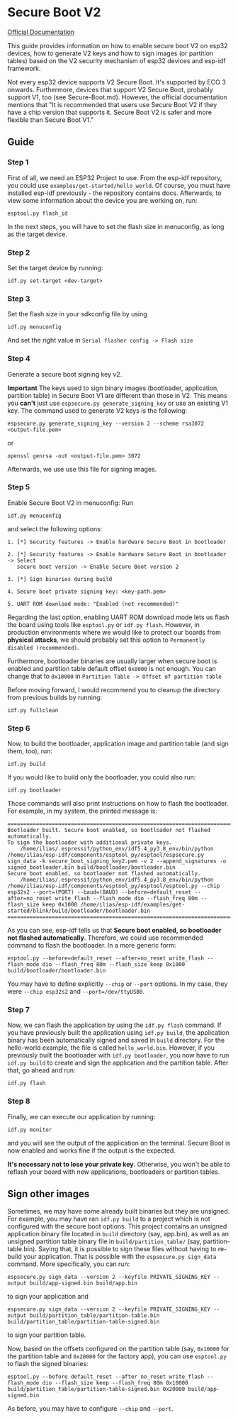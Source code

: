 # Secure Boot V2

[Official Documentation](https://docs.espressif.com/projects/esp-idf/en/v5.3.1/esp32/security/secure-boot-v2.html)

This guide provides information on how to enable secure boot V2 on esp32
devices, how to generate V2 keys and how to sign images (or partition tables)
based on the V2 security mechanism of esp32 devices and esp-idf framework.

Not every esp32 device supports V2 Secure Boot. It's supported by ECO 3
onwards. Furthermore, devices that support V2 Secure Boot, probably support V1,
too (see Secure-Boot.md). However, the official documentation mentions that "It
is recommended that users use Secure Boot V2 if they have a chip version that
supports it. Secure Boot V2 is safer and more flexible than Secure Boot V1."

## Guide

### Step 1

First of all, we need an ESP32 Project to use. From the esp-idf repository, you
could use `examples/get-started/hello_world`. Of course, you must have
installed esp-idf previously - the repository contains docs. Afterwards, to
view some information about the device you are working on, run:

```
esptool.py flash_id
```

In the next steps, you will have to set the flash size in menuconfig, as long as the target device.

### Step 2

Set the target device by running:

```
idf.py set-target <dev-target>
```

### Step 3

Set the flash size in your sdkconfig file by using

```
idf.py menuconfig
```

And set the right value in `Serial flasher config -> Flash size`

### Step 4

Generate a secure boot signing key v2.

**Important**
The keys used to sign binary images (bootloader, application, partition table)
in Secure Boot V1 are different than those in V2. This means you **can't** just
use `espsecure.py generate_signing_key` or use an existing V1 key. The command
used to generate V2 keys is the following:

```
espsecure.py generate_signing_key --version 2 --scheme rsa3072 <output-file.pem>
```

or

```
openssl genrsa -out <output-file.pem> 3072
```

Afterwards, we use use this file for signing images.

### Step 5

Enable Secure Boot V2 in menuconfig: Run

```
idf.py menuconfig
```

and select the following options:

```
1. [*] Security features -> Enable hardware Secure Boot in bootloader

2. [*] Security features -> Enable hardware Secure Boot in bootloader -> Select
   secure boot version -> Enable Secure Boot version 2

3. [*] Sign binaries during build

4. Secure boot private signing key: <key-path.pem>

5. UART ROM download mode: "Enabled (not recommended)"
```

Regarding the last option, enabling UART ROM download mode lets us flash the
board using tools like `esptool.py` or `idf.py flash`. However, in production
environments where we would like to protect our boards from **physical
attacks**, we should probably set this option to `Permanently disabled
(recommended)`.

Furthermore, bootloader binaries are usually larger when secure boot is enabled
and partition table default offset `0x8000` is not enough. You can change that
to `0x10000` in `Partition Table -> Offset of partition table`

Before moving forward, I would recommend you to cleanup the directory from
previous builds by running:

```
idf.py fullclean
```

### Step 6

Now, to build the bootloader, application image and partition table (and sign
them, too), run:

```
idf.py build
```

If you would like to build only the bootloader, you could also run:

```
idf.py bootloader
```

Those commands will also print instructions on how to flash the bootloader. For
example, in my system, the printed message is:

```
==============================================================================
Bootloader built. Secure boot enabled, so bootloader not flashed automatically.
To sign the bootloader with additional private keys.
    /home/ilias/.espressif/python_env/idf5.4_py3.8_env/bin/python /home/ilias/esp-idf/components/esptool_py/esptool/espsecure.py sign_data -k secure_boot_signing_key2.pem -v 2 --append_signatures -o signed_bootloader.bin build/bootloader/bootloader.bin
Secure boot enabled, so bootloader not flashed automatically.
    /home/ilias/.espressif/python_env/idf5.4_py3.8_env/bin/python  /home/ilias/esp-idf/components/esptool_py/esptool/esptool.py --chip esp32s2 --port=(PORT) --baud=(BAUD) --before=default_reset --after=no_reset write_flash --flash_mode dio --flash_freq 80m --flash_size keep 0x1000 /home/ilias/esp-idf/examples/get-started/blink/build/bootloader/bootloader.bin
==============================================================================
```

As you can see, esp-idf tells us that **Secure boot enabled, so bootloader not
flashed automatically**. Therefore, we could use recommended command to flash
the bootloader. In a more generic form:

```
esptool.py --before=default_reset --after=no_reset write_flash --flash_mode dio --flash_freq 80m --flash_size keep 0x1000 build/bootloader/bootloader.bin
```

You may have to define explicitly `--chip` or `--port` options. In my case,
they were `--chip esp32s2` and `--port=/dev/ttyUSB0`.

### Step 7

Now, we can flash the application by using the `idf.py flash` command. If you
have previously built the application using `idf.py build`, the application
binary has been automatically signed and saved in `build` directory. For the
hello-world example, the file is called `hello_world.bin`. However, if you
previously built the bootloader with `idf.py bootloader`, you now have to run
`idf.py build` to create and sign the application and the partition table.
After that, go ahead and run:

```
idf.py flash
```

### Step 8

Finally, we can execute our application by running:

```
idf.py monitor
```

and you will see the output of the application on the terminal. Secure Boot is
now enabled and works fine if the output is the expected.

**It's necessary not to lose your private key**. Otherwise, you won't be able
to reflash your board with new applications, bootloaders or partition tables.

## Sign other images

Sometimes, we may have some already built binaries but they are unsigned. For
example, you may have ran `idf.py build` to a project which is not configured
with the secure boot options. This project contains an unsigned application
binary file located in `build` directory (say, app.bin), as well as an unsigned
partition table binary file in `build/partition_table/` (say,
partition-table.bin). Saying that, it is possible to sign these files without
having to re-build your application. That is possible with the `espsecure.py
sign_data` command. More specifically, you can run:

```
espsecure.py sign_data --version 2 --keyfile PRIVATE_SIGNING_KEY --output build/app-signed.bin build/app.bin
```

to sign your application and

```
espsecure.py sign_data --version 2 --keyfile PRIVATE_SIGNING_KEY --output build/partition_table/partition-table.bin build/partition_table/partition-table-signed.bin
```

to sign your partition table.

Now, based on the offsets configured on the partition table (say, `0x10000` for
the partition table and `0x20000` for the factory app), you can use
`esptool.py` to flash the signed binaries:

```
esptool.py --before default_reset --after no_reset write_flash --flash_mode dio --flash_size keep --flash_freq 80m 0x10000 build/partition_table/partition-table-signed.bin 0x20000 build/app-signed.bin
```

As before, you may have to configure `--chip` and `--port`.
